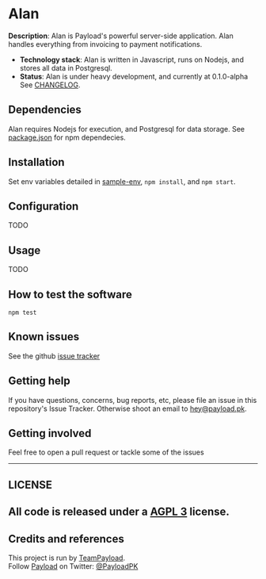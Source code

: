 # Alan
**Description**: Alan is Payload's powerful server-side application. Alan handles everything from invoicing to payment notifications.  
- **Technology stack**: Alan is written in Javascript, runs on Nodejs, and stores all data in Postgresql.
- **Status**: Alan is under heavy development, and currently at 0.1.0-alpha See [CHANGELOG](CHANGELOG.md).

## Dependencies
Alan requires Nodejs for execution, and Postgresql for data storage. See [package.json](package.json) for npm dependecies.

## Installation
Set env variables detailed in [sample-env](sample-env), `npm install`, and `npm start`.

## Configuration
TODO

## Usage
TODO

## How to test the software
`npm test`

## Known issues
See the github [issue tracker](https://github.com/payloadpk/alan/issues)

## Getting help
If you have questions, concerns, bug reports, etc, please file an issue in this repository's Issue Tracker. Otherwise shoot an email to [hey@payload.pk](mailto:hey@payload.pk).

## Getting involved
Feel free to open a pull request or tackle some of the issues

--------------------------------------------------------------------------------

## LICENSE
## All code is released under a [AGPL 3](LICENSE) license.
## Credits and references
This project is run by [TeamPayload](https://twitter.com/TeamPayload).<br>Follow [Payload](http://payload.pk/) on Twitter: [@PayloadPK](https://twitter.com/PayloadPK)
